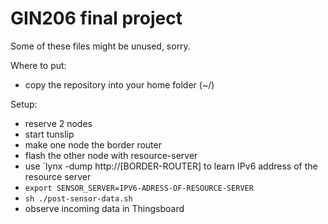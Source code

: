 # GIN206 final project

Some of these files might be unused, sorry.

Where to put:
- copy the repository into your home folder (~/)

Setup:
- reserve 2 nodes
- start tunslip
- make one node the border router
- flash the other node with resource-server
- use `lynx -dump http://[BORDER-ROUTER] to learn IPv6 address of the resource server
- `export SENSOR_SERVER=IPV6-ADRESS-OF-RESOURCE-SERVER`
- `sh ./post-sensor-data.sh`
- observe incoming data in Thingsboard
